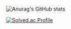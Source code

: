 ![Anurag's GitHub stats](https://github-readme-stats.vercel.app/api?username=aricisD&show_icons=true&theme=radical)

[![Solved.ac Profile](http://mazassumnida.wtf/api/v2/generate_badge?boj=epoche425)](https://solved.ac/epoche425/)
